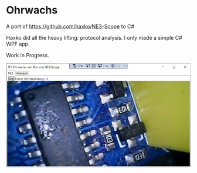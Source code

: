 # Ohrwachs

A port of https://github.com/haxko/NE3-Scope to C#

Haxko did all the heavy lifting: protocol analysis. I only made a simple C# WPF app.

Work in Progress.

![this is it](https://github.com/holgerlembke/NE3-Scope/blob/main/ohrwachs/images/ohrwachs.jpg?raw=true)